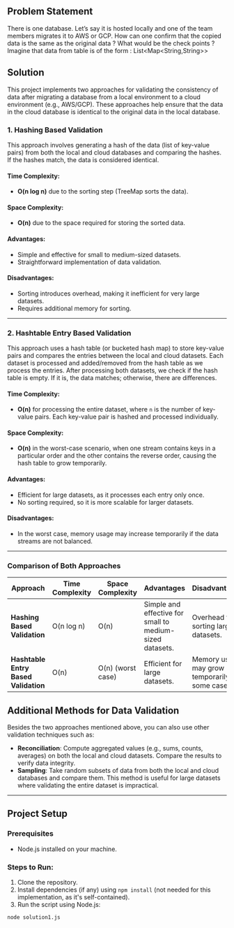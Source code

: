 ## Problem Statement

There is one database. Let’s say it is hosted locally and one of the team members migrates it
to AWS or GCP. How can one confirm that the copied data is the same as the original data ?
What would be the check points ?
Imagine that data from table is of the form : List<Map<String,String>>

## Solution

This project implements two approaches for validating the consistency of data after migrating a database from a local environment to a cloud environment (e.g., AWS/GCP). These approaches help ensure that the data in the cloud database is identical to the original data in the local database.

### 1. **Hashing Based Validation**

This approach involves generating a hash of the data (list of key-value pairs) from both the local and cloud databases and comparing the hashes. If the hashes match, the data is considered identical.

#### **Time Complexity**:

- **O(n log n)** due to the sorting step (TreeMap sorts the data).

#### **Space Complexity**:

- **O(n)** due to the space required for storing the sorted data.

#### **Advantages**:

- Simple and effective for small to medium-sized datasets.
- Straightforward implementation of data validation.

#### **Disadvantages**:

- Sorting introduces overhead, making it inefficient for very large datasets.
- Requires additional memory for sorting.

---

### 2. **Hashtable Entry Based Validation**

This approach uses a hash table (or bucketed hash map) to store key-value pairs and compares the entries between the local and cloud datasets. Each dataset is processed and added/removed from the hash table as we process the entries. After processing both datasets, we check if the hash table is empty. If it is, the data matches; otherwise, there are differences.

#### **Time Complexity**:

- **O(n)** for processing the entire dataset, where `n` is the number of key-value pairs. Each key-value pair is hashed and processed individually.

#### **Space Complexity**:

- **O(n)** in the worst-case scenario, when one stream contains keys in a particular order and the other contains the reverse order, causing the hash table to grow temporarily.

#### **Advantages**:

- Efficient for large datasets, as it processes each entry only once.
- No sorting required, so it is more scalable for larger datasets.

#### **Disadvantages**:

- In the worst case, memory usage may increase temporarily if the data streams are not balanced.

---

### Comparison of Both Approaches

| **Approach**                         | **Time Complexity** | **Space Complexity** | **Advantages**                                           | **Disadvantages**                                |
| ------------------------------------ | ------------------- | -------------------- | -------------------------------------------------------- | ------------------------------------------------ |
| **Hashing Based Validation**         | O(n log n)          | O(n)                 | Simple and effective for small to medium-sized datasets. | Overhead for sorting large datasets.             |
| **Hashtable Entry Based Validation** | O(n)                | O(n) (worst case)    | Efficient for large datasets.                            | Memory usage may grow temporarily in some cases. |

## Additional Methods for Data Validation

Besides the two approaches mentioned above, you can also use other validation techniques such as:

- **Reconciliation**: Compute aggregated values (e.g., sums, counts, averages) on both the local and cloud datasets. Compare the results to verify data integrity.
- **Sampling**: Take random subsets of data from both the local and cloud databases and compare them. This method is useful for large datasets where validating the entire dataset is impractical.

---

## Project Setup

### Prerequisites

- Node.js installed on your machine.

### Steps to Run:

1. Clone the repository.
2. Install dependencies (if any) using `npm install` (not needed for this implementation, as it's self-contained).
3. Run the script using Node.js:

```bash
node solution1.js
```
